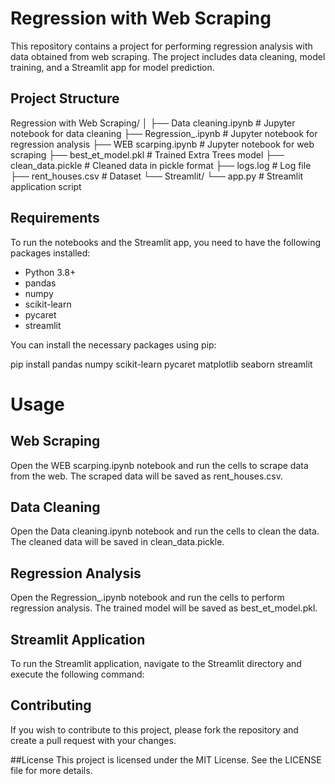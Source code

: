 # Regression with Web Scraping

This repository contains a project for performing regression analysis with data obtained from web scraping. The project includes data cleaning, model training, and a Streamlit app for model prediction.

## Project Structure

Regression with Web Scraping/
│
├── Data cleaning.ipynb # Jupyter notebook for data cleaning
├── Regression_.ipynb # Jupyter notebook for regression analysis
├── WEB scarping.ipynb # Jupyter notebook for web scraping
├── best_et_model.pkl # Trained Extra Trees model
├── clean_data.pickle # Cleaned data in pickle format
├── logs.log # Log file
├── rent_houses.csv # Dataset
└── Streamlit/
└── app.py # Streamlit application script

## Requirements

To run the notebooks and the Streamlit app, you need to have the following packages installed:

- Python 3.8+
- pandas
- numpy
- scikit-learn
- pycaret
- streamlit

You can install the necessary packages using pip:

pip install pandas numpy scikit-learn pycaret matplotlib seaborn streamlit

# Usage

## Web Scraping
Open the WEB scarping.ipynb notebook and run the cells to scrape data from the web. The scraped data will be saved as rent_houses.csv.

## Data Cleaning
Open the Data cleaning.ipynb notebook and run the cells to clean the data. The cleaned data will be saved in clean_data.pickle.

## Regression Analysis
Open the Regression_.ipynb notebook and run the cells to perform regression analysis. The trained model will be saved as best_et_model.pkl.

## Streamlit Application
To run the Streamlit application, navigate to the Streamlit directory and execute the following command:

## Contributing
If you wish to contribute to this project, please fork the repository and create a pull request with your changes.

##License
This project is licensed under the MIT License. See the LICENSE file for more details.

